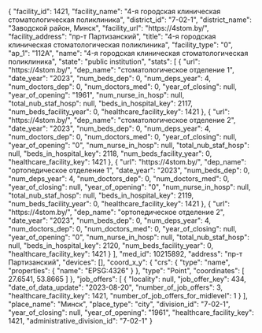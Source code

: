 {
    "facility_id": 1421,
    "facility_name": "4-я городская клиническая стоматологическая поликлиника",
    "district_id": "7-02-1",
    "district_name": "Заводской район, Минск",
    "facility_url": "https:\/\/4stom.by\/",
    "facility_address": "пр-т Партизанский",
    "title": "4-я городская клиническая стоматологическая поликлиника",
    "facility_type": "0",
    "ap_1": "112А",
    "name": "4-я городская клиническая стоматологическая поликлиника",
    "state": "public institution",
    "stats": [
        {
            "url": "https:\/\/4stom.by\/",
            "dep_name": "стоматологическое отделение 1",
            "date_year": "2023",
            "num_beds_dep": 0,
            "num_deps_year": 4,
            "num_doctors_dep": 0,
            "num_doctors_med": 0,
            "year_of_closing": null,
            "year_of_opening": "1961",
            "num_nurse_in_hosp": null,
            "total_nub_staf_hosp": null,
            "beds_in_hospital_key": 2117,
            "num_beds_facility_year": 0,
            "healthcare_facility_key": 1421
        },
        {
            "url": "https:\/\/4stom.by\/",
            "dep_name": "стоматологическое отделение 2",
            "date_year": "2023",
            "num_beds_dep": 0,
            "num_deps_year": 4,
            "num_doctors_dep": 0,
            "num_doctors_med": 0,
            "year_of_closing": null,
            "year_of_opening": "0",
            "num_nurse_in_hosp": null,
            "total_nub_staf_hosp": null,
            "beds_in_hospital_key": 2118,
            "num_beds_facility_year": 0,
            "healthcare_facility_key": 1421
        },
        {
            "url": "https:\/\/4stom.by\/",
            "dep_name": "ортопедическое отделение 1",
            "date_year": "2023",
            "num_beds_dep": 0,
            "num_deps_year": 4,
            "num_doctors_dep": 0,
            "num_doctors_med": 0,
            "year_of_closing": null,
            "year_of_opening": "0",
            "num_nurse_in_hosp": null,
            "total_nub_staf_hosp": null,
            "beds_in_hospital_key": 2119,
            "num_beds_facility_year": 0,
            "healthcare_facility_key": 1421
        },
        {
            "url": "https:\/\/4stom.by\/",
            "dep_name": "ортопедическое отделение 2",
            "date_year": "2023",
            "num_beds_dep": 0,
            "num_deps_year": 4,
            "num_doctors_dep": 0,
            "num_doctors_med": 0,
            "year_of_closing": null,
            "year_of_opening": "0",
            "num_nurse_in_hosp": null,
            "total_nub_staf_hosp": null,
            "beds_in_hospital_key": 2120,
            "num_beds_facility_year": 0,
            "healthcare_facility_key": 1421
        }
    ],
    "med_id": 10215892,
    "address": "пр-т Партизанский",
    "devices": [],
    "coord_x_y": {
        "crs": {
            "type": "name",
            "properties": {
                "name": "EPSG:4326"
            }
        },
        "type": "Point",
        "coordinates": [
            27.6541,
            53.8665
        ]
    },
    "job_offers": [
        {
            "locality": null,
            "job_offer_key": 434,
            "date_of_data_update": "2023-08-20",
            "number_of_job_offers": 3,
            "healthcare_facility_key": 1421,
            "number_of_job_offers_for_midlevel": 1
        }
    ],
    "place_name": "Минск",
    "place_type": "city",
    "division_id": "7-02-1",
    "year_of_closing": null,
    "year_of_opening": "1961",
    "healthcare_facility_key": 1421,
    "administrative_division_id": "7-02-1"
}